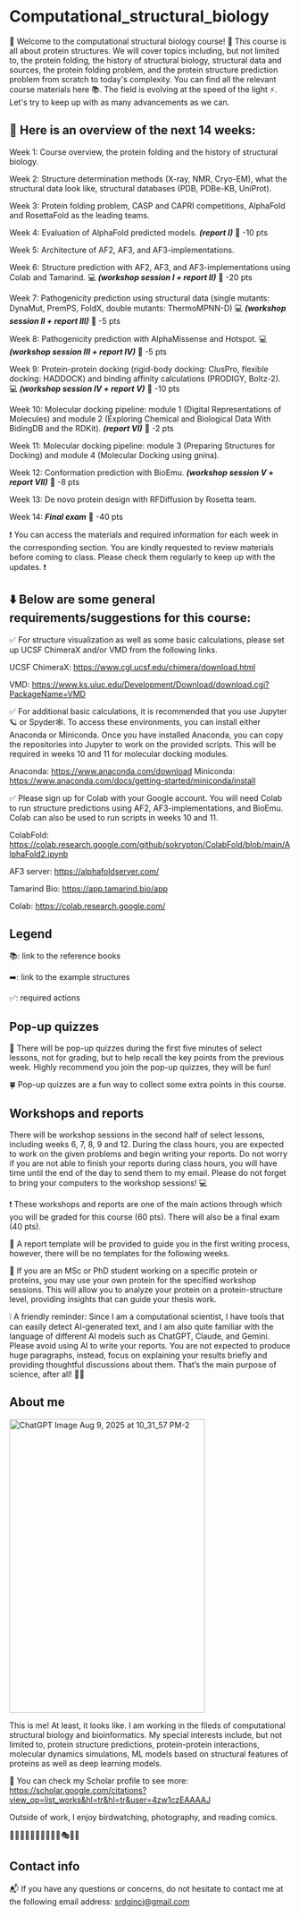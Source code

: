 # Computational_structural_biology
🙌 Welcome to the computational structural biology course! 🧬 This course is all about protein structures. We will cover topics including, but not limited to, the protein folding, the history of structural biology, structural data and sources, the protein folding problem, and the protein structure prediction problem from scratch to today's complexity. You can find all the relevant course materials here 📚. The field is evolving at the speed of the light ⚡️. Let's try to keep up with as many advancements as we can.

## 👀 Here is an overview of the next 14 weeks:

 Week 1: Course overview, the protein folding and the history of structural biology. 
 
 Week 2: Structure determination methods (X-ray, NMR, Cryo-EM), what the structural data look like, structural databases (PDB, PDBe-KB, UniProt).

 Week 3: Protein folding problem, CASP and CAPRI competitions, AlphaFold and RosettaFold as the leading teams.
 
 Week 4: Evaluation of AlphaFold predicted models.  ***(report I)*** 📝 -10 pts
 
 Week 5: Architecture of AF2, AF3, and AF3-implementations. 
 
 Week 6: Structure prediction with AF2, AF3, and AF3-implementations using Colab and Tamarind. 💻 ***(workshop session I + report II)*** 📝 -20 pts
 
 Week 7: Pathogenicity prediction using structural data (single mutants: DynaMut, PremPS, FoldX, double mutants: ThermoMPNN-D) 💻 ***(workshop session II + report III)*** 📝 -5 pts
 
 Week 8: Pathogenicity prediction with AlphaMissense and Hotspot. 💻 ***(workshop session III + report IV)*** 📝 -5 pts
 
 Week 9: Protein-protein docking (rigid-body docking: ClusPro, flexible docking: HADDOCK) and binding affinity calculations (PRODIGY, Boltz-2). 💻 ***(workshop session IV + report V)*** 📝  -10 pts
 
 Week 10: Molecular docking pipeline: module 1 (Digital Representations of Molecules) and module 2 (Exploring Chemical and Biological Data With BidingDB and the RDKit).  ***(report VI)*** 📝 -2 pts
 
 Week 11: Molecular docking pipeline: module 3 (Preparing Structures for Docking) and module 4 (Molecular Docking using gnina).
 
 Week 12: Conformation prediction with BioEmu. ***(workshop session V + report VII)*** 📝 -8 pts
 
 Week 13: De novo protein design with RFDiffusion by Rosetta team.
 
 Week 14: ***Final exam*** 📝 -40 pts




❗️ You can access the materials and required information for each week in the corresponding section. You are kindly requested to review materials before coming to class. Please check them regularly to keep up with the updates. ❗️


## ⬇️ Below are some general requirements/suggestions for this course:

✅ For structure visualization as well as some basic calculations, please set up UCSF ChimeraX and/or VMD from the following links.

UCSF ChimeraX: https://www.cgl.ucsf.edu/chimera/download.html

VMD: https://www.ks.uiuc.edu/Development/Download/download.cgi?PackageName=VMD

✅ For additional basic calculations, it is recommended that you use Jupyter🪐 or Spyder🕸️. To access these environments, you can install either Anaconda or Miniconda. Once you have installed Anaconda, you can copy the repositories into Jupyter to work on the provided scripts. This will be required in weeks 10 and 11 for molecular docking modules.

Anaconda: https://www.anaconda.com/download
Miniconda: https://www.anaconda.com/docs/getting-started/miniconda/install

✅ Please sign up for Colab with your Google account. You will need Colab to run structure predictions using AF2, AF3-implementations, and BioEmu. Colab can also be used to run scripts in weeks 10 and 11.

ColabFold: https://colab.research.google.com/github/sokrypton/ColabFold/blob/main/AlphaFold2.ipynb

AF3 server: https://alphafoldserver.com/

Tamarind Bio: https://app.tamarind.bio/app

Colab: https://colab.research.google.com/

## Legend

📚: link to the reference books

➡️: link to the example structures

✅: required actions

## Pop-up quizzes 
🔮 There will be pop-up quizzes during the first five minutes of select lessons, not for grading, but to help recall the key points from the previous week. Highly recommend you join the pop-up quizzes, they will be fun!

🍀 Pop-up quizzes are a fun way to collect some extra points in this course.

## Workshops and reports 

There will be workshop sessions in the second half of select lessons, including weeks 6, 7, 8, 9 and 12. During the class hours, you are expected to work on the given problems and begin writing your reports. Do not worry if you are not able to finish your reports during class hours, you will have time until the end of the day to send them to my email.  Please do not forget to bring your computers to the workshop sessions! 💻

❗️ These workshops and reports are one of the main actions through which you will be graded for this course (60 pts). There will also be a final exam (40 pts).

📝 A report template will be provided to guide you in the first writing process, however, there will be no templates for the following weeks.

📎 If you are an MSc or PhD student working on a specific protein or proteins, you may use your own protein for the specified workshop sessions. This will allow you to analyze your protein on a protein-structure level, providing insights that can guide your thesis work. 

❕ A friendly reminder: Since I am a computational scientist, I have tools that can easily detect AI-generated text, and I am also quite familiar with the language of different AI models such as ChatGPT, Claude, and Gemini. Please avoid using AI to write your reports. You are not expected to produce huge paragraphs, instead, focus on explaining your results briefly and providing thoughtful discussions about them. That’s the main purpose of science, after all! 👩‍🔬

## About me
<img width="350" height="525" alt="ChatGPT Image Aug 9, 2025 at 10_31_57 PM-2" src="https://github.com/user-attachments/assets/f57236cd-a7a0-46db-936f-bed1ff484384" />

This is me! At least, it looks like. I am working in the fileds of computational structural biology and bioinformatics. My special interests include, but not limited to, protein structure predictions, protein-protein interactions, molecular dynamics simulations, ML models based on structural features of proteins as well as deep learning models. 

👤 You can check my Scholar profile to see more: https://scholar.google.com/citations?view_op=list_works&hl=tr&hl=tr&user=4zw1czEAAAAJ

Outside of work, I enjoy birdwatching, photography, and reading comics.

🌈🧛‍♂️🪿🏐🏊‍♀️🎼🧬📖🎭🤿🤓

## Contact info
📬 If you have any questions or concerns, do not hesitate to contact me at the following email address: srdginci@gmail.com
